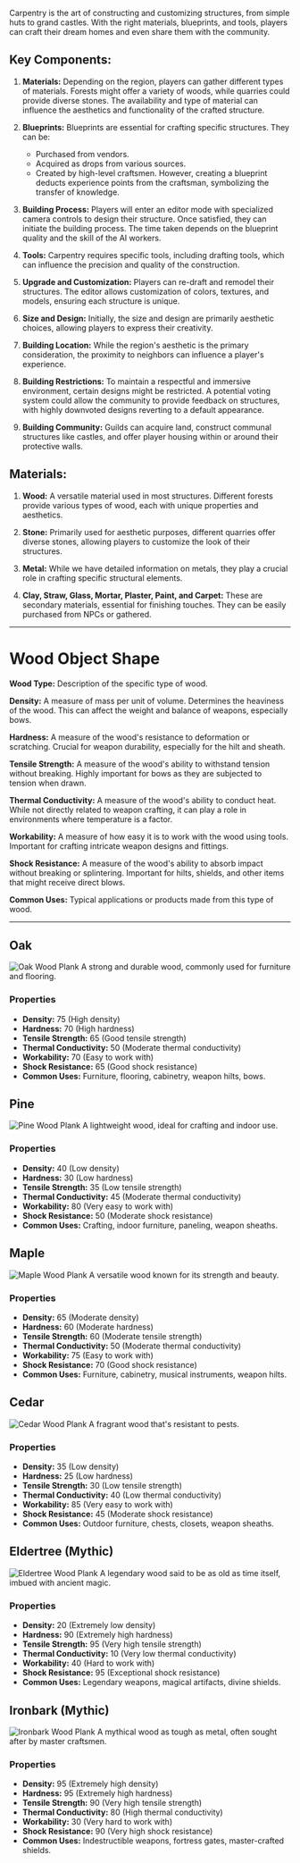 
Carpentry is the art of constructing and customizing structures, from simple huts to grand castles. With the right materials, blueprints, and tools, players can craft their dream homes and even share them with the community.

## Key Components:

1. **Materials:** Depending on the region, players can gather different types of materials. Forests might offer a variety of woods, while quarries could provide diverse stones. The availability and type of material can influence the aesthetics and functionality of the crafted structure.

2. **Blueprints:** Blueprints are essential for crafting specific structures. They can be:
   - Purchased from vendors.
   - Acquired as drops from various sources.
   - Created by high-level craftsmen. However, creating a blueprint deducts experience points from the craftsman, symbolizing the transfer of knowledge.

3. **Building Process:** Players will enter an editor mode with specialized camera controls to design their structure. Once satisfied, they can initiate the building process. The time taken depends on the blueprint quality and the skill of the AI workers.

4. **Tools:** Carpentry requires specific tools, including drafting tools, which can influence the precision and quality of the construction.

5. **Upgrade and Customization:** Players can re-draft and remodel their structures. The editor allows customization of colors, textures, and models, ensuring each structure is unique.

6. **Size and Design:** Initially, the size and design are primarily aesthetic choices, allowing players to express their creativity.

7. **Building Location:** While the region's aesthetic is the primary consideration, the proximity to neighbors can influence a player's experience.

8. **Building Restrictions:** To maintain a respectful and immersive environment, certain designs might be restricted. A potential voting system could allow the community to provide feedback on structures, with highly downvoted designs reverting to a default appearance.

9. **Building Community:** Guilds can acquire land, construct communal structures like castles, and offer player housing within or around their protective walls.

## Materials:

1. **Wood:** A versatile material used in most structures. Different forests provide various types of wood, each with unique properties and aesthetics.
   
2. **Stone:** Primarily used for aesthetic purposes, different quarries offer diverse stones, allowing players to customize the look of their structures.
   
5. **Metal:** While we have detailed information on metals, they play a crucial role in crafting specific structural elements.
   
6. **Clay, Straw, Glass, Mortar, Plaster, Paint, and Carpet:** These are secondary materials, essential for finishing touches. They can be easily purchased from NPCs or gathered.

---
# Wood Object Shape

**Wood Type:** Description of the specific type of wood.

**Density:** A measure of mass per unit of volume. Determines the heaviness of the wood. This can affect the weight and balance of weapons, especially bows.

**Hardness:** A measure of the wood's resistance to deformation or scratching. Crucial for weapon durability, especially for the hilt and sheath.

**Tensile Strength:** A measure of the wood's ability to withstand tension without breaking. Highly important for bows as they are subjected to tension when drawn.

**Thermal Conductivity:** A measure of the wood's ability to conduct heat. While not directly related to weapon crafting, it can play a role in environments where temperature is a factor.

**Workability:** A measure of how easy it is to work with the wood using tools. Important for crafting intricate weapon designs and fittings.

**Shock Resistance:** A measure of the wood's ability to absorb impact without breaking or splintering. Important for hilts, shields, and other items that might receive direct blows.

**Common Uses:** Typical applications or products made from this type of wood.

---

## Oak
![Oak Wood Plank](indicate_image_url_here)
A strong and durable wood, commonly used for furniture and flooring.

### Properties
- **Density:** 75 (High density)
- **Hardness:** 70 (High hardness)
- **Tensile Strength:** 65 (Good tensile strength)
- **Thermal Conductivity:** 50 (Moderate thermal conductivity)
- **Workability:** 70 (Easy to work with)
- **Shock Resistance:** 65 (Good shock resistance)
- **Common Uses:** Furniture, flooring, cabinetry, weapon hilts, bows.

## Pine
![Pine Wood Plank](indicate_image_url_here)
A lightweight wood, ideal for crafting and indoor use.

### Properties
- **Density:** 40 (Low density)
- **Hardness:** 30 (Low hardness)
- **Tensile Strength:** 35 (Low tensile strength)
- **Thermal Conductivity:** 45 (Moderate thermal conductivity)
- **Workability:** 80 (Very easy to work with)
- **Shock Resistance:** 50 (Moderate shock resistance)
- **Common Uses:** Crafting, indoor furniture, paneling, weapon sheaths.

## Maple
![Maple Wood Plank](indicate_image_url_here)
A versatile wood known for its strength and beauty.

### Properties
- **Density:** 65 (Moderate density)
- **Hardness:** 60 (Moderate hardness)
- **Tensile Strength:** 60 (Moderate tensile strength)
- **Thermal Conductivity:** 50 (Moderate thermal conductivity)
- **Workability:** 75 (Easy to work with)
- **Shock Resistance:** 70 (Good shock resistance)
- **Common Uses:** Furniture, cabinetry, musical instruments, weapon hilts.

## Cedar
![Cedar Wood Plank](indicate_image_url_here)
A fragrant wood that's resistant to pests.

### Properties
- **Density:** 35 (Low density)
- **Hardness:** 25 (Low hardness)
- **Tensile Strength:** 30 (Low tensile strength)
- **Thermal Conductivity:** 40 (Low thermal conductivity)
- **Workability:** 85 (Very easy to work with)
- **Shock Resistance:** 45 (Moderate shock resistance)
- **Common Uses:** Outdoor furniture, chests, closets, weapon sheaths.

## Eldertree (Mythic)
![Eldertree Wood Plank](indicate_image_url_here)
A legendary wood said to be as old as time itself, imbued with ancient magic.

### Properties
- **Density:** 20 (Extremely low density)
- **Hardness:** 90 (Extremely high hardness)
- **Tensile Strength:** 95 (Very high tensile strength)
- **Thermal Conductivity:** 10 (Very low thermal conductivity)
- **Workability:** 40 (Hard to work with)
- **Shock Resistance:** 95 (Exceptional shock resistance)
- **Common Uses:** Legendary weapons, magical artifacts, divine shields.

## Ironbark (Mythic)
![Ironbark Wood Plank](indicate_image_url_here)
A mythical wood as tough as metal, often sought after by master craftsmen.

### Properties
- **Density:** 95 (Extremely high density)
- **Hardness:** 95 (Extremely high hardness)
- **Tensile Strength:** 90 (Very high tensile strength)
- **Thermal Conductivity:** 80 (High thermal conductivity)
- **Workability:** 30 (Very hard to work with)
- **Shock Resistance:** 90 (Very high shock resistance)
- **Common Uses:** Indestructible weapons, fortress gates, master-crafted shields.